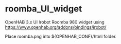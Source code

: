 # roomba_UI_widget

OpenHAB 3.x UI Irobot Roomba 980 widget using https://www.openhab.org/addons/bindings/irobot/

Place roomba.png into ${OPENHAB_CONF}/html folder.
